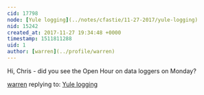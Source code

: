 ```yaml
---
cid: 17798
node: [Yule logging](../notes/cfastie/11-27-2017/yule-logging)
nid: 15242
created_at: 2017-11-27 19:34:48 +0000
timestamp: 1511811288
uid: 1
author: [warren](../profile/warren)
---
```


Hi, Chris - did you see the Open Hour on data loggers on Monday?

[warren](../profile/warren) replying to: [Yule logging](../notes/cfastie/11-27-2017/yule-logging)

